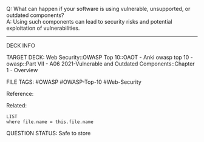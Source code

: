 Q: What can happen if your software is using vulnerable, unsupported, or outdated components?  
A: Using such components can lead to security risks and potential exploitation of vulnerabilities.
<!--ID: 1697070651887-->

---

DECK INFO

TARGET DECK: Web Security::OWASP Top 10::OAOT - Anki owasp top 10 - owasp::Part VII - A06 2021-Vulnerable and Outdated Components::Chapter 1 - Overview

FILE TAGS: #OWASP #OWASP-Top-10 #Web-Security

Reference:

Related:

```dataview
LIST
where file.name = this.file.name
```

QUESTION STATUS: Safe to store
